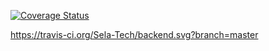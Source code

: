 [![Coverage Status](https://coveralls.io/repos/github/Sela-Tech/backend/badge.svg?branch=master)](https://coveralls.io/github/Sela-Tech/backend?branch=master)

https://travis-ci.org/Sela-Tech/backend.svg?branch=master
